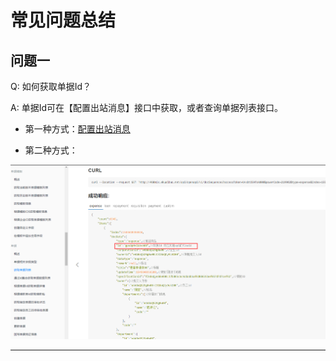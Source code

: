# 常见问题总结

## 问题一

Q: 如何获取单据Id？

A: 单据Id可在【配置出站消息】接口中获取，或者查询单据列表接口。
- 第一种方式：[配置出站消息](/docs/open-api/outbound-message/outbound-new)

- 第二种方式：

 ![据列表单据接口中的Id](images/单据列表单据Id.png)

***